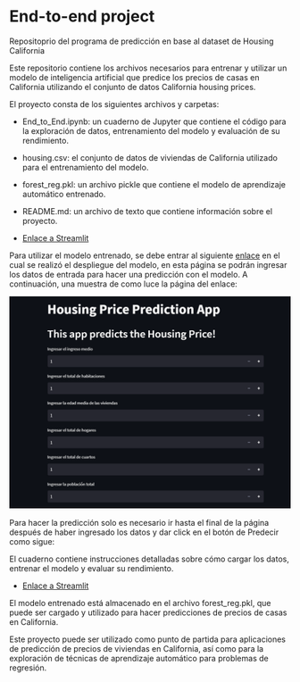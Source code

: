 # End-to-end project
Repositoprio del programa de predicción en base al dataset de Housing California


Este repositorio contiene los archivos necesarios para entrenar y utilizar un modelo de inteligencia artificial que predice los precios de casas en California utilizando el conjunto de datos California housing prices.

El proyecto consta de los siguientes archivos y carpetas:

- End_to_End.ipynb: un cuaderno de Jupyter que contiene el código para la exploración de datos, entrenamiento del modelo y evaluación de su rendimiento.

- housing.csv: el conjunto de datos de viviendas de California utilizado para el entrenamiento del modelo.

- forest_reg.pkl: un archivo pickle que contiene el modelo de aprendizaje automático entrenado.

- README.md: un archivo de texto que contiene información sobre el proyecto.

- [Enlace a Streamlit](https://josecchaparro-housing-data-science-main-hmf0p4.streamlit.app/)

Para utilizar el modelo entrenado, se debe entrar al siguiente [enlace](https://josecchaparro-housing-data-science-main-hmf0p4.streamlit.app/) en el cual se
realizó el despliegue del modelo, en esta página se podrán ingresar los datos de entrada para hacer una predicción con el modelo. A continuación, una muestra de como luce la página del enlace:

![Imagen interfaz streamlit](https://github.com/JoseCChaparro/housing-data-science/blob/main/images/Captura%20de%20pantalla%202023-03-01%20103909.png)

Para hacer la predicción solo es necesario ir hasta el final de la página después de haber ingresado los datos y dar click en el botón de Predecir como sigue:

El cuaderno contiene instrucciones detalladas sobre cómo cargar los datos, entrenar el modelo y evaluar su rendimiento.

- [Enlace a Streamlit](https://github.com/JoseCChaparro/housing-data-science/blob/main/images/Captura%20de%20pantalla%202023-03-01%20104620.png)

El modelo entrenado está almacenado en el archivo forest_reg.pkl, que puede ser cargado y utilizado para hacer predicciones de precios de casas en California.

Este proyecto puede ser utilizado como punto de partida para aplicaciones de predicción de precios de viviendas en California, así como para la exploración de técnicas de aprendizaje automático para problemas de regresión.
